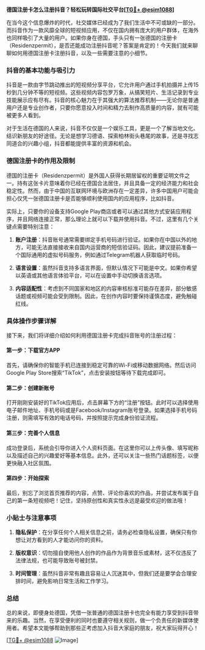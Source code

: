 **德国注册卡怎么注册抖音？轻松玩转国际社交平台[[TG💪+ @esim1088](https://t.me/s/esim1088)]**

在当今这个信息爆炸的时代，社交媒体已经成为了我们生活中不可或缺的一部分。而抖音作为一款风靡全球的短视频应用，不仅在国内拥有庞大的用户群体，在海外也同样吸引了大量的用户。如果你身在德国，手头只有一张德国的注册卡（Residenzpermit），是否还能成功注册抖音呢？答案是肯定的！今天我们就来聊聊如何用德国注册卡注册抖音，以及一些需要注意的小细节。

### 抖音的基本功能与吸引力

抖音是一款由字节跳动推出的短视频分享平台，它允许用户通过手机拍摄并上传15秒到几分钟不等的短视频。这些视频内容包罗万象，从搞笑短片、生活记录到专业技能展示应有尽有。抖音的核心魅力在于其强大的算法推荐机制——无论你是普通用户还是专业创作者，只要你愿意投入时间和精力去制作高质量的内容，就有可能被更多人看到。

对于生活在德国的人来说，抖音不仅仅是一个娱乐工具，更是一个了解当地文化、结识新朋友的好途径。无论是想学习德语、探索柏林街头巷尾的故事，还是寻找志同道合的兴趣小组，抖音都能提供丰富的资源和机会。

### 德国注册卡的作用及限制

德国的注册卡（Residenzpermit）是外国人获得长期居留权的重要证明文件之一。持有这张卡片意味着你已经在德国合法居住，并且具备一定的经济能力和社会稳定性。然而，由于中国的互联网环境与欧洲存在一定差异，许多中国用户可能会担心仅凭一张德国注册卡是否能够顺利使用国内的应用程序，比如抖音。

实际上，只要你的设备支持Google Play商店或者可以通过其他方式安装应用程序，并且网络连接正常，那么理论上就可以下载并使用抖音。不过，这里有几个关键点需要特别注意：

1. **账户注册**：抖音账号通常需要绑定手机号码进行验证。如果你在中国以外的地方，可能无法直接接收来自国内运营商的短信验证码。因此，建议提前准备一个国际通用的虚拟号码服务，例如通过Telegram机器人获取临时号码。
   
2. **语言设置**：虽然抖音支持多语言界面，但默认情况下可能是中文。如果你希望以英语或其他语言体验平台，可以在设置中手动切换语言选项。

3. **内容适配性**：考虑到不同国家和地区的内容审核标准可能存在差异，部分敏感话题或视频可能会受到限制。因此，在创作内容时要保持谨慎态度，避免触碰红线。

### 具体操作步骤详解

接下来，我们将详细介绍如何利用德国注册卡完成抖音账号的注册过程：

#### 第一步：下载官方APP
首先，请确保你的智能手机已连接到稳定可靠的Wi-Fi或移动数据网络。然后访问Google Play Store搜索“TikTok”，点击安装按钮等待下载完成即可。

#### 第二步：创建新账号
打开刚刚安装好的TikTok应用后，点击屏幕下方的“注册”按钮。此时可以选择使用电子邮件地址、手机号码或是Facebook/Instagram账号登录。如果选择手机号码注册，则需填写有效的电话号码，并按照提示完成身份验证流程。

#### 第三步：完善个人信息
成功登录后，系统会引导你进入个人资料页面。在这里你可以上传头像、填写昵称以及描述自己的兴趣爱好等基本信息。此外，还可以关注一些热门话题标签，以便更快融入社区氛围。

#### 第四步：开始探索
最后，别忘了浏览首页推荐的内容，点赞、评论你喜欢的作品，并尝试发布属于自己的第一条短视频吧！记住，坚持原创性和真实性永远是最受欢迎的做法哦！

### 小贴士与注意事项

1. **隐私保护**：在分享任何个人相关信息之前，请务必检查隐私设置，确保只有你想让对方看到的人才能访问你的资料。
   
2. **版权意识**：切勿擅自使用他人创作的作品作为背景音乐或素材，这不仅违反了法律法规，也可能导致账号被封禁。

3. **时间管理**：虽然抖音非常有趣且容易让人沉迷其中，但我们还是要学会合理安排时间，避免影响日常生活和工作学习。

### 总结

总的来说，即便身处德国，凭借一张普通的德国注册卡也完全有能力享受到抖音带来的乐趣。当然，在享受便利的同时也要遵守相关规则，做一个负责任的新媒体使用者。希望本文能够帮助到那些正考虑加入抖音大家庭的朋友，祝大家玩得开心！

[[TG💪+ @esim1088](https://t.me/s/esim1088) ![Image](https://i.postimg.cc/4NQfJmqS/Snipaste-2025-05-13-00-14-12.png)]